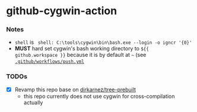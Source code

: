 github-cygwin-action
====================
### Notes
- `shell` is ` shell: C:\tools\cygwin\bin\bash.exe --login -o igncr '{0}'`
- **MUST** hard set cygwin's bash working directory to `${{ github.workspace }}` because it is by default at `~` (see [`.github/workflows/push.yml`](.github/workflows/push.yml)

### TODOs
- [x] Revamp this repo base on [dirkarnez/tree-prebuilt](https://github.com/dirkarnez/tree-prebuilt)
  - this repo currently does not use cygwin for cross-compilation actually
